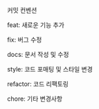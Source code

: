 커밋 컨벤션

feat: 새로운 기능 추가

fix: 버그 수정

docs: 문서 작성 및 수정

style: 코드 포매팅 및 스타일 변경

refactor: 코드 리팩토링

chore: 기타 변경사항
